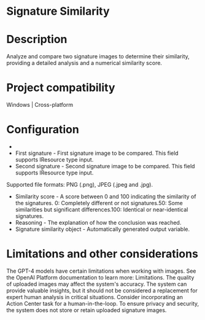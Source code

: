 ﻿# Signature Similarity

# Description

Analyze and compare two signature images to determine their similarity, providing a
                detailed analysis and a numerical similarity score.

# Project compatibility

Windows | Cross-platform

# Configuration

* 
* First signature - First signature image to be compared. This field supports IResource type input.
* Second signature - Second signature image to be compared. This field supports IResource type input.

Supported file formats: PNG (.png), JPEG (.jpeg and
                    .jpg).









* Similarity score - A score between 0 and 100 indicating the similarity of the signatures. 0: Completely different or not signatures.50: Some similarities but significant differences.100: Identical or near-identical signatures.
* Reasoning - The explanation of how the conclusion was reached.
* Signature similarity object - Automatically generated output variable.

# Limitations and other considerations

The GPT-4 models have certain
                        limitations when working with images. See the OpenAI Platform documentation
                        to learn more: Limitations. The quality of uploaded images may affect the system's accuracy. The system can provide
                        valuable insights, but it should not be considered a replacement for expert
                        human analysis in critical situations. Consider incorporating an Action
                        Center task for a human-in-the-loop. To ensure privacy and security, the system does not store or retain uploaded
                        signature images.
